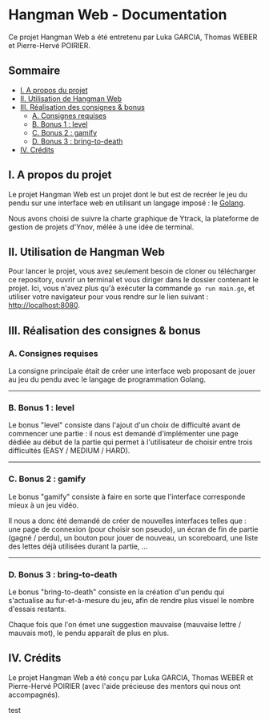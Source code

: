 # Hangman Web - Documentation

Ce projet Hangman Web a été entretenu par Luka GARCIA, Thomas WEBER et Pierre-Hervé POIRIER.

## Sommaire

- [I. A propos du projet](#i-a-propos-du-projet)
- [II. Utilisation de Hangman Web](#ii-utilisation-de-hangman-web)
- [III. Réalisation des consignes & bonus](#iii-réalisation-des-consignes-bonus)
    - [A. Consignes requises](#a-consignes-requises)
    - [B. Bonus 1 : level](#b-bonus-1-level)
    - [C. Bonus 2 : gamify](#c-bonus-2-gamify)
    - [D. Bonus 3 : bring-to-death](#d-bonus-3-bring-to-death)
- [IV. Crédits](#iv-crédits)


## I. A propos du projet

Le projet Hangman Web est un projet dont le but est de recréer le jeu du pendu sur une interface web en utilisant un langage imposé : le [Golang](https://go.dev/).

Nous avons choisi de suivre la charte graphique de Ytrack, la plateforme de gestion de projets d'Ynov, mélée à une idée de terminal.

## II. Utilisation de Hangman Web

Pour lancer le projet, vous avez seulement besoin de cloner ou télécharger ce repository, ouvrir un terminal et vous diriger dans le dossier contenant le projet.
Ici, vous n'avez plus qu'à exécuter la commande `go run main.go`, et utiliser votre navigateur pour vous rendre sur le lien suivant : [http://localhost:8080](http://localhost:8080).

## III. Réalisation des consignes & bonus

### A. Consignes requises

La consigne principale était de créer une interface web proposant de jouer au jeu du pendu avec le langage de programmation Golang.

---

### B. Bonus 1 : level

Le bonus "level" consiste dans l'ajout d'un choix de difficulté avant de commencer une partie : il nous est demandé d'implémenter une page dédiée au début de la partie qui permet à l'utilisateur de choisir entre trois difficultés (EASY / MEDIUM / HARD).

---

### C. Bonus 2 : gamify

Le bonus "gamify" consiste à faire en sorte que l'interface corresponde mieux à un jeu vidéo.

Il nous a donc été demandé de créer de nouvelles interfaces telles que : une page de connexion (pour choisir son pseudo), un écran de fin de partie (gagné / perdu), un bouton pour jouer de nouveau, un scoreboard, une liste des lettes déjà utilisées durant la partie, ...

---

### D. Bonus 3 : bring-to-death

Le bonus "bring-to-death" consiste en la création d'un pendu qui s'actualise au fur-et-à-mesure du jeu, afin de rendre plus visuel le nombre d'essais restants.

Chaque fois que l'on émet une suggestion mauvaise (mauvaise lettre / mauvais mot), le pendu apparaît de plus en plus.

## IV. Crédits

Le projet Hangman Web a été conçu par Luka GARCIA, Thomas WEBER et Pierre-Hervé POIRIER (avec l'aide précieuse des mentors qui nous ont accompagnés).

test